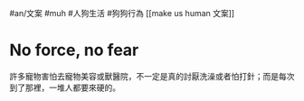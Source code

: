 #an/文案 #muh #人狗生活 #狗狗行為
[[make us human 文案]]

# No force, no fear

許多寵物害怕去寵物美容或獸醫院，不一定是真的討厭洗澡或者怕打針；而是每次到了那裡，一堆人都要來硬的。
